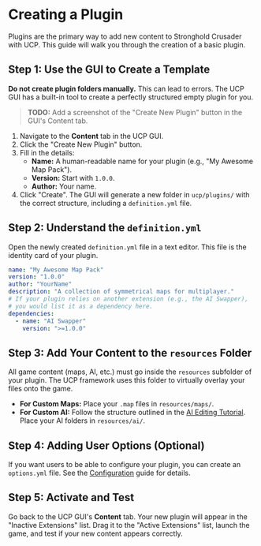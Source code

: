 # Creating a Plugin

Plugins are the primary way to add new content to Stronghold Crusader with UCP. This guide will walk you through the creation of a basic plugin.

## Step 1: Use the GUI to Create a Template

**Do not create plugin folders manually.** This can lead to errors. The UCP GUI has a built-in tool to create a perfectly structured empty plugin for you.

> **TODO:** Add a screenshot of the "Create New Plugin" button in the GUI's Content tab.

1.  Navigate to the **Content** tab in the UCP GUI.
2.  Click the "Create New Plugin" button.
3.  Fill in the details:
    * **Name:** A human-readable name for your plugin (e.g., "My Awesome Map Pack").
    * **Version:** Start with `1.0.0`.
    * **Author:** Your name.
4.  Click "Create". The GUI will generate a new folder in `ucp/plugins/` with the correct structure, including a `definition.yml` file.

## Step 2: Understand the `definition.yml`

Open the newly created `definition.yml` file in a text editor. This file is the identity card of your plugin.

```yaml
name: "My Awesome Map Pack"
version: "1.0.0"
author: "YourName"
description: "A collection of symmetrical maps for multiplayer."
# If your plugin relies on another extension (e.g., the AI Swapper),
# you would list it as a dependency here.
dependencies:
  - name: "AI Swapper"
    version: ">=1.0.0"
```

## Step 3: Add Your Content to the `resources` Folder

All game content (maps, AI, etc.) must go inside the `resources` subfolder of your plugin. The UCP framework uses this folder to virtually overlay your files onto the game.

* **For Custom Maps:** Place your `.map` files in `resources/maps/`.
* **For Custom AI:** Follow the structure outlined in the [AI Editing Tutorial](../AI-Lords/AI-Editing-Tutorial). Place your AI folders in `resources/ai/`.

## Step 4: Adding User Options (Optional)

If you want users to be able to configure your plugin, you can create an `options.yml` file. See the [Configuration](Configuration) guide for details.

## Step 5: Activate and Test

Go back to the UCP GUI's **Content** tab. Your new plugin will appear in the "Inactive Extensions" list. Drag it to the "Active Extensions" list, launch the game, and test if your new content appears correctly.